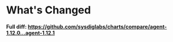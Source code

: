 # What's Changed

#### Full diff: https://github.com/sysdiglabs/charts/compare/agent-1.12.0...agent-1.12.1
